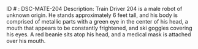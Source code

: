 ID # : DSC-MATE-204
Description: Train Driver 204 is a male robot of unknown origin. He stands approximately 6 feet tall, and his body is comprised of metallic parts with a green eye in the center of his head, a mouth that appears to be constantly frightened, and ski goggles covering his eyes. A red beanie sits atop his head, and a medical mask is attached over his mouth.